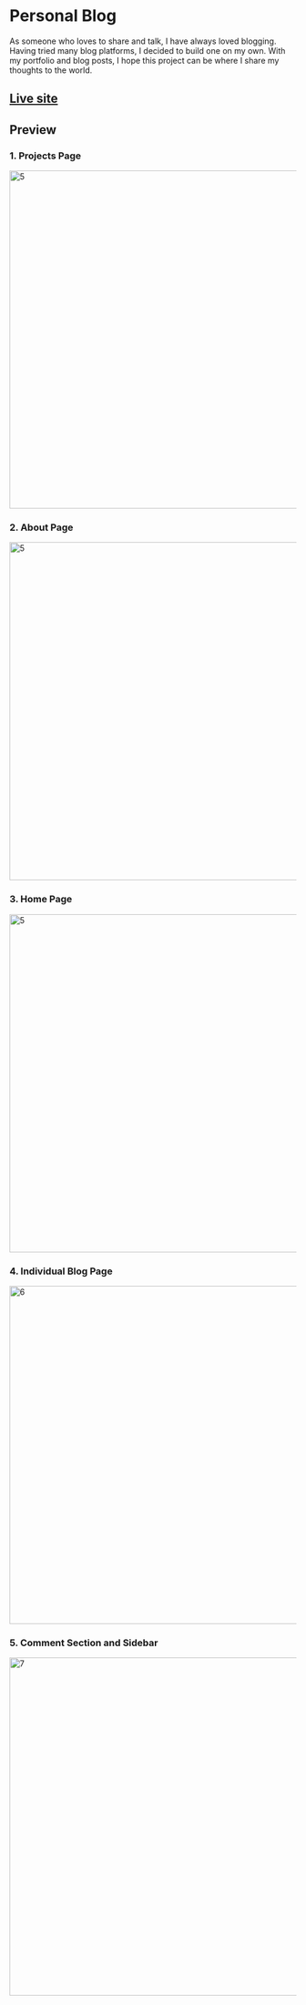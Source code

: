 # Personal Blog

As someone who loves to share and talk, I have always loved blogging. Having tried many blog platforms, I decided to build one on my own. With my portfolio and blog posts, I hope this project can be where I share my thoughts to the world.

## [Live site](https://thequang.vercel.app/)

## Preview

### 1. Projects Page
<img width="594" alt="5" src="https://user-images.githubusercontent.com/84165564/209536316-bb29c455-4579-4f6c-8ffb-ec8386756aea.png">

### 2. About Page
<img width="594" alt="5" src="https://user-images.githubusercontent.com/84165564/209535951-40f61c50-796a-4478-b7eb-dfdf57a12f73.PNG">

### 3. Home Page
<img width="594" alt="5" src="https://user-images.githubusercontent.com/84165564/209536322-7ecf650e-1dcb-481d-adf9-19405ad89cde.png">

### 4. Individual Blog Page
<img width="594" alt="6" src="https://user-images.githubusercontent.com/84165564/209535971-ee5206aa-c632-4c53-8ade-5f58ebbfbe3a.PNG">

### 5. Comment Section and Sidebar
<img width="594" alt="7" src="https://user-images.githubusercontent.com/84165564/209535974-1a65e1d7-ffc3-43b7-9be1-0ecd8925f2e5.PNG">
